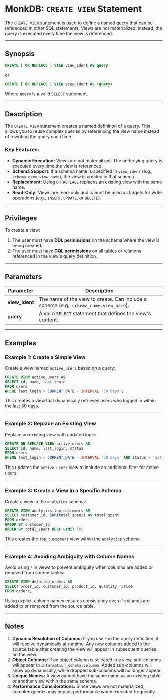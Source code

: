 # MonkDB: `CREATE VIEW` Statement

The `CREATE VIEW` statement is used to define a named query that can be referenced in other SQL statements. Views are not materialized; instead, the query is executed every time the view is referenced.

---

## Synopsis

```sql
CREATE [ OR REPLACE ] VIEW view_ident AS query
```

or

```sql
CREATE [ OR REPLACE ] VIEW view_ident AS (query)
```

Where `query` is a valid `SELECT` statement.

---

## Description

The `CREATE VIEW` statement creates a named definition of a query. This allows you to reuse complex queries by referencing the view name instead of rewriting the query each time.

### Key Features:
- **Dynamic Execution:** Views are not materialized. The underlying query is executed every time the view is referenced.
- **Schema Support:** If a schema name is specified in `view_ident` (e.g., `schema_name.view_name`), the view is created in that schema.
- **Replacement:** Using `OR REPLACE` replaces an existing view with the same name.
- **Read-Only:** Views are read-only and cannot be used as targets for write operations (e.g., `INSERT`, `UPDATE`, or `DELETE`).

---

## Privileges

To create a view:
1. The user must have **DDL permissions** on the schema where the view is being created.
2. The user must have **DQL permissions** on all tables or relations referenced in the view's query definition.

---

## Parameters

| Parameter       | Description                                                                 |
|-----------------|-----------------------------------------------------------------------------|
| **view_ident**  | The name of the view to create. Can include a schema (e.g., `schema_name.view_name`). |
| **query**       | A valid `SELECT` statement that defines the view's content.                |

---

## Examples

### Example 1: Create a Simple View
Create a view named `active_users` based on a query:

```sql
CREATE VIEW active_users AS
SELECT id, name, last_login
FROM users
WHERE last_login > CURRENT_DATE - INTERVAL '30 days';
```


This creates a view that dynamically retrieves users who logged in within the last 30 days.

---

### Example 2: Replace an Existing View
Replace an existing view with updated logic:

```sql
CREATE OR REPLACE VIEW active_users AS
SELECT id, name, last_login, status
FROM users
WHERE last_login > CURRENT_DATE - INTERVAL '30 days' AND status = 'active';
```


This updates the `active_users` view to include an additional filter for active users.

---

### Example 3: Create a View in a Specific Schema
Create a view in the `analytics` schema:

```sql
CREATE VIEW analytics.top_customers AS
SELECT customer_id, SUM(total_spent) AS total_spent
FROM orders
GROUP BY customer_id
ORDER BY total_spent DESC LIMIT 10;
```


This creates the `top_customers` view within the `analytics` schema.

---

### Example 4: Avoiding Ambiguity with Column Names
Avoid using `*` in views to prevent ambiguity when columns are added or removed from source tables:

```sql
CREATE VIEW detailed_orders AS
SELECT order_id, customer_id, product_id, quantity, price
FROM orders;
```


Using explicit column names ensures consistency even if columns are added to or removed from the source table.

---

## Notes

1. **Dynamic Resolution of Columns:** If you use `*` in the query definition, it will resolve dynamically at runtime. Any new columns added to the source table after creating the view will appear in subsequent queries on the view.
2. **Object Columns:** If an object column is selected in a view, sub-columns will appear in `information_schema.columns`. Added sub-columns will show up dynamically, while dropped sub-columns will no longer appear.
3. **Unique Names:** A view cannot have the same name as an existing table or another view within the same schema.
4. **Performance Considerations:** Since views are not materialized, complex queries may impact performance when executed frequently.






